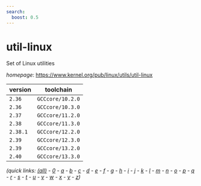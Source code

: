 ```yaml
---
search:
  boost: 0.5
---
```

# util-linux

Set of Linux utilities

*homepage*: <https://www.kernel.org/pub/linux/utils/util-linux>

version | toolchain
--------|----------
``2.36`` | ``GCCcore/10.2.0``
``2.36`` | ``GCCcore/10.3.0``
``2.37`` | ``GCCcore/11.2.0``
``2.38`` | ``GCCcore/11.3.0``
``2.38.1`` | ``GCCcore/12.2.0``
``2.39`` | ``GCCcore/12.3.0``
``2.39`` | ``GCCcore/13.2.0``
``2.40`` | ``GCCcore/13.3.0``


*(quick links: [(all)](../index.md) - [0](../0/index.md) - [a](../a/index.md) - [b](../b/index.md) - [c](../c/index.md) - [d](../d/index.md) - [e](../e/index.md) - [f](../f/index.md) - [g](../g/index.md) - [h](../h/index.md) - [i](../i/index.md) - [j](../j/index.md) - [k](../k/index.md) - [l](../l/index.md) - [m](../m/index.md) - [n](../n/index.md) - [o](../o/index.md) - [p](../p/index.md) - [q](../q/index.md) - [r](../r/index.md) - [s](../s/index.md) - [t](../t/index.md) - [u](../u/index.md) - [v](../v/index.md) - [w](../w/index.md) - [x](../x/index.md) - [y](../y/index.md) - [z](../z/index.md))*

